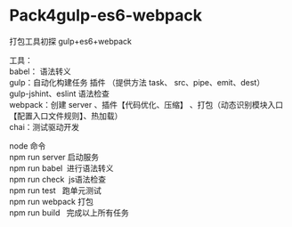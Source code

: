# Pack4gulp-es6-webpack
打包工具初探 gulp+es6+webpack

工具：</br>
babel： 语法转义 </br>
gulp：自动化构建任务 插件 （提供方法 task、 src、pipe、emit、dest）</br>
gulp-jshint、eslint 语法检查</br>
webpack：创建 server 、插件【代码优化、压缩】 、打包（动态识别模块入口【配置入口文件规则】、热加载）</br>
chai：测试驱动开发</br>


node 命令</br>
npm run server 启动服务</br>
npm run babel  进行语法转义</br>
npm run check  js语法检查</br>
npm run test   跑单元测试</br>
npm run webpack 打包</br>
npm run build   完成以上所有任务</br>
